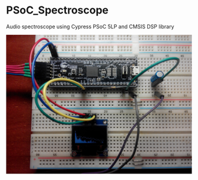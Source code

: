 # PSoC_Spectroscope
Audio spectroscope using Cypress PSoC 5LP and CMSIS DSP library

![](/IMG/breadboard.jpg)

